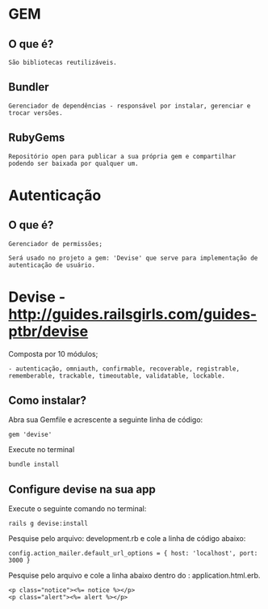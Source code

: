 # GEM

## O que é?

    São bibliotecas reutilizáveis.

## Bundler

    Gerenciador de dependências - responsável por instalar, gerenciar e trocar versões.

## RubyGems

    Repositório open para publicar a sua própria gem e compartilhar podendo ser baixada por qualquer um.

# Autenticação

## O que é?

    Gerenciador de permissões;

    Será usado no projeto a gem: 'Devise' que serve para implementação de autenticação de usuário.

# Devise - http://guides.railsgirls.com/guides-ptbr/devise

   Composta por 10 módulos;

    - autenticação, omniauth, confirmable, recoverable, registrable, rememberable, trackable, timeoutable, validatable, lockable.

## Como instalar?

   Abra sua Gemfile e acrescente a seguinte linha de código:

    gem 'devise'

   Execute no terminal

    bundle install

## Configure devise na sua app
    
   Execute o seguinte comando no terminal:

    rails g devise:install

   Pesquise pelo arquivo: development.rb e cole a linha de código abaixo:

    config.action_mailer.default_url_options = { host: 'localhost', port: 3000 }

   Pesquise pelo arquivo e cole a linha abaixo dentro do <body></body>: application.html.erb.

    <p class="notice"><%= notice %></p>
    <p class="alert"><%= alert %></p>